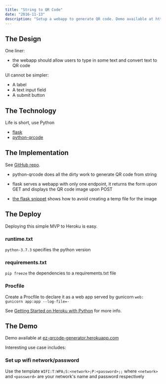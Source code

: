 ```yaml
---
title: "String to QR Code"
date: "2016-11-13"
description: "Setup a webapp to generate QR code. Demo available at https://ez-qrcode-generator.herokuapp.com/"
---
```


## The Design

One liner:

- the webapp should allow users to type in some text and convert text to QR code

UI cannot be simpler:

- A label
- A text input field
- A submit button

## The Technology

Life is short, use Python

- [flask](http://flask.pocoo.org)
- [python-qrcode](https://github.com/lincolnloop/python-qrcode)

## The Implementation

See [GitHub repo](https://github.com/zehengl/ez-qrcode-generator).

- python-qrcode does all the dirty work to generate QR code from string

- flask serves a webapp with only one endpoint, it returns the form upon GET and displays the QR code image upon POST

- [the flask snippet](http://flask.pocoo.org/snippets/32/) shows how to avoid creating a temp file for the image

## The Deploy

Deploying this simple MVP to Heroku is easy.

### runtime.txt

`python-3.7.3` specifies the python version

### requirements.txt

`pip freeze` the dependencies to a requirements.txt file

### Procfile

Create a Procfile to declare it as a web app served by gunicorn `web: gunicorn app:app --log-file=-`

See [Getting Started on Heroku with Python](https://devcenter.heroku.com/articles/getting-started-with-python#introduction) for more info.

## The Demo

Demo available at [ez-qrcode-generator.herokuapp.com](https://ez-qrcode-generator.herokuapp.com/)

Interesting use case includes:

### Set up wifi network/password

Use the template `WIFI:T:WPA;S:<network>;P:<password>;;` where `<network>` and `<password>` are your network's name and password respectively
